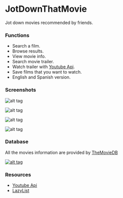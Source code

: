 # JotDownThatMovie

Jot down movies recommended by friends.

### Functions

 - Search a film.
 - Browse results.
 - View movie info.
 - Search movie trailer.
 - Watch trailer with [Youtube Api](https://developers.google.com/youtube/android/player/?hl=es-419).
 - Save films that you want to watch.
 - English and Spanish version.

### Screenshots

![alt tag](http://i.imgur.com/j0tpZV1.png)

![alt tag](http://i.imgur.com/dTQDdLz.png)

![alt tag](http://i.imgur.com/cQwU2RV.png)

![alt tag](http://i.imgur.com/ZSSUVZd.png)

### Database

All the movies information are provided by [TheMovieDB](https://www.themoviedb.org/)

[![alt tag](https://www.themoviedb.org/assets/static_cache/41bdcf10bbf6f84c0fc73f27b2180b95/images/v4/logos/91x81.png)](https://www.themoviedb.org/)

### Resources

 - [Youtube Api](https://developers.google.com/youtube/android/player/?hl=es-419)
 - [LazyList](https://github.com/thest1/LazyList)
